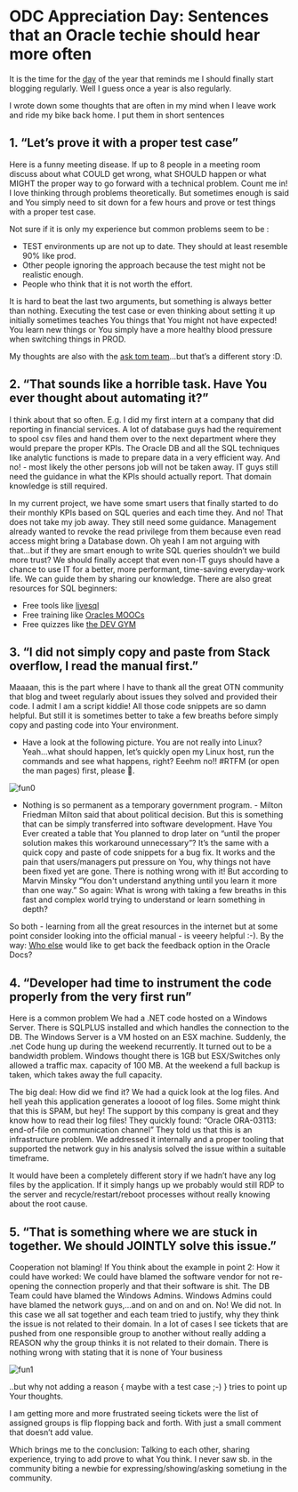 # ODC Appreciation Day: Sentences that an Oracle techie should hear more often

It is the time for the [day](https://twitter.com/hashtag/ThanksODC?src=hash) of the year that reminds me I should finally start blogging regularly. Well I guess once a year is also regularly.

I wrote down some thoughts that are often in my mind when I leave work and ride my bike back home. I put them in short sentences

## 1.	“Let’s prove it with a proper test case”
Here is a funny meeting disease. If up to 8 people in a meeting room discuss about what COULD get wrong, what SHOULD happen or what MIGHT the proper way to go forward with a technical problem. Count me in! I love thinking through problems theoretically. But sometimes enough is said and You simply need to sit down for a few hours and prove or test things with a proper test case.

Not sure if it is only my experience but common problems seem to be :
* TEST environments up are not up to date. They should at least resemble 90% like prod.
* Other people ignoring the approach because the test might not be realistic enough.
* People who think that it is not worth the effort.

It is hard to beat the last two arguments, but something is always better than nothing. Executing the test case or even thinking about setting it up initially sometimes teaches You things that You might not have expected! You learn new things or You simply have a more healthy blood pressure when switching things in PROD.

My thoughts are also with the [ask tom team](https://twitter.com/connor_mc_d/status/1036875819379904512)...but that’s a different story :D.

## 2.	“That sounds like a horrible task. Have You ever thought about automating it?”
I think about that so often. E.g. I did my first intern at a company that did reporting in financial services. A lot of database guys had the requirement to spool csv files and hand them over to the next department where they would prepare the proper KPIs.
The Oracle DB and all the SQL techniques like analytic functions is made to prepare data in a very efficient way. And no! - most likely the other persons job will not be taken away. IT guys still need the guidance in what the KPIs should actually report. That domain knowledge is still required.

In my current project, we have some smart users that finally started to do their monthly KPIs based on SQL queries and each time they. And no! That does not take my job away. They still need some guidance. Management already wanted to revoke the read privilege from them because even read access might bring a Database down. Oh yeah I am not arguing with that...but if they are smart enough to write SQL queries shouldn’t we build more trust? We should finally accept that even non-IT guys should have a chance to use IT for a better, more performant, time-saving everyday-work life. We can guide them by sharing our knowledge. There are also great resources for SQL beginners:
* Free tools like [livesql](https://livesql.oracle.com/apex/f?p=590:1000)
* Free training like [Oracles MOOCs](https://blogs.oracle.com/developers/learn-sql-with-this-free-online-12-week-course)
* Free quizzes like [the DEV GYM](https://devgym.oracle.com/pls/apex/f?p=10001:2001::::2001::)


## 3.	“I did not simply copy and paste from Stack overflow, I read the manual first.”

Maaaan, this is the part where I have to thank all the great OTN community that blog and tweet regularly about issues they solved and provided their code. I admit I am a script kiddie! All those code snippets are so damn helpful. 
But still it is sometimes better to take a few breaths before simply copy and pasting code into Your environment.

* Have a look at the following picture. You are not really into Linux? Yeah...what should happen, let’s quickly open my Linux host, run the commands and see what happens, right? Eeehm no!! #RTFM (or open the man pages) first, please .

![fun0](https://www.cyberciti.biz/media/new/cms/2017/05/russian-bash-code.jpg)

* Nothing is so permanent as a temporary government program. - Milton Friedman
Milton said that about political decision. But this is something that can be simply transferred into software development. Have You Ever created a table that You planned to drop later on “until the proper solution makes this workaround unnecessary”? It’s the same with a quick copy and paste of code snippets for a bug fix. It works and the pain that users/managers put pressure on You, why things not have been fixed yet are gone. There is nothing wrong with it! But according to Marvin Minsky “You don't understand anything until you learn it more than one way.” So again: What is wrong with taking a few breaths in this fast and complex world trying to understand or learn something in depth?

So both - learning from all the great resources in the internet but at some point consider looking into the official manual - is veeery helpful :-). 
By the way: [Who else](https://twitter.com/FranckPachot/status/1049673933472055296) would like to get back the feedback option in the Oracle Docs? 

## 4.	“Developer had time to instrument the code properly from the very first run”
Here is a common problem
We had a .NET code hosted on a Windows Server. There is SQLPLUS installed and which handles the connection to the DB. The Windows Server is a VM hosted on an ESX machine. Suddenly, the .net Code hung up during the weekend recurrently.
It turned out to be a bandwidth problem. Windows thought there is 1GB but ESX/Switches only allowed a traffic max. capacity of 100 MB. At the weekend a full backup is taken, which takes away the full capacity.

The big deal: How did we find it? 
We had a quick look at the log files. And hell yeah this application generates a loooot of log files. Some might think that this is SPAM, but hey! The support by this company is great and they know how to read their log files! They quickly found: “Oracle ORA-03113: end-of-file on communication channel”
They told us that this is an infrastructure problem. We addressed it internally and a proper tooling that supported the network guy in his analysis solved the issue within a suitable timeframe.

It would have been a completely different story if we hadn’t have any log files by the application. If it simply hangs up we probably would still RDP to the server and recycle/restart/reboot processes without really knowing about the root cause.

## 5.	“That is something where we are stuck in together. We should JOINTLY solve this issue.”
Cooperation not blaming! If You think about the example in point 2: 
How it could have worked: We could have blamed the software vendor for not re-opening the connection properly and that their software is shit. The DB Team could have blamed the Windows Admins. Windows Admins could have blamed the network guys,...and on and on and on. No! We did not. In this case we all sat together and each team tried to justify, why they think the issue is not related to their domain. In a lot of cases I see tickets that are pushed from one responsible group to another without really adding a  REASON why the group thinks it is not related to their domain. There is nothing wrong with stating that it is none of Your business 

![fun1](https://i.kym-cdn.com/photos/images/newsfeed/000/782/935/ce2.png)

..but why not adding a reason { maybe with a test case ;-) } tries to point up Your thoughts.

I am getting more and more frustrated seeing tickets were the list of assigned groups is flip flopping back and forth. With just a small comment that doesn’t add value. 

Which brings me to the conclusion: Talking to each other, sharing experience, trying to add prove to what You think.
I never saw sb. in the community biting a newbie for expressing/showing/asking sometiung in the community. 


